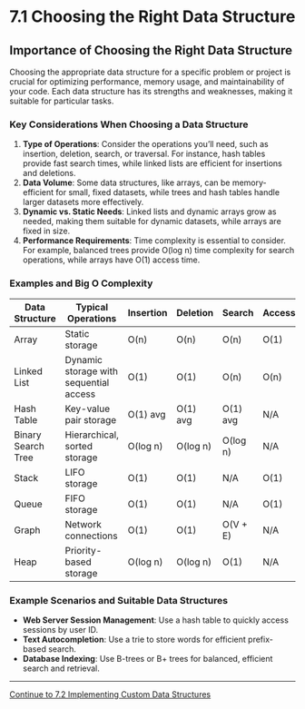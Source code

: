 
# 7.1 Choosing the Right Data Structure

## Importance of Choosing the Right Data Structure

Choosing the appropriate data structure for a specific problem or project is crucial for optimizing performance, memory usage, and maintainability of your code. Each data structure has its strengths and weaknesses, making it suitable for particular tasks.

### Key Considerations When Choosing a Data Structure

1. **Type of Operations**: Consider the operations you’ll need, such as insertion, deletion, search, or traversal. For instance, hash tables provide fast search times, while linked lists are efficient for insertions and deletions.
2. **Data Volume**: Some data structures, like arrays, can be memory-efficient for small, fixed datasets, while trees and hash tables handle larger datasets more effectively.
3. **Dynamic vs. Static Needs**: Linked lists and dynamic arrays grow as needed, making them suitable for dynamic datasets, while arrays are fixed in size.
4. **Performance Requirements**: Time complexity is essential to consider. For example, balanced trees provide O(log n) time complexity for search operations, while arrays have O(1) access time.

### Examples and Big O Complexity

| Data Structure      | Typical Operations                    | Insertion | Deletion | Search  | Access |
|---------------------|---------------------------------------|-----------|----------|---------|--------|
| Array               | Static storage                        | O(n)      | O(n)     | O(n)    | O(1)   |
| Linked List         | Dynamic storage with sequential access | O(1)     | O(1)     | O(n)    | O(n)   |
| Hash Table          | Key-value pair storage                | O(1) avg  | O(1) avg | O(1) avg | N/A    |
| Binary Search Tree  | Hierarchical, sorted storage          | O(log n)  | O(log n) | O(log n) | N/A    |
| Stack               | LIFO storage                          | O(1)      | O(1)     | N/A      | O(1)   |
| Queue               | FIFO storage                          | O(1)      | O(1)     | N/A      | O(1)   |
| Graph               | Network connections                   | O(1)      | O(1)     | O(V + E) | N/A    |
| Heap                | Priority-based storage                | O(log n)  | O(log n) | O(1)     | N/A    |

### Example Scenarios and Suitable Data Structures

- **Web Server Session Management**: Use a hash table to quickly access sessions by user ID.
- **Text Autocompletion**: Use a trie to store words for efficient prefix-based search.
- **Database Indexing**: Use B-trees or B+ trees for balanced, efficient search and retrieval.

---

[Continue to 7.2 Implementing Custom Data Structures](./Section_7_2_Implementing_Custom_Data_Structures.md)
